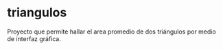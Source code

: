 # triangulos
Proyecto que permite hallar el area promedio de dos triángulos por medio de interfaz gráfica. 
